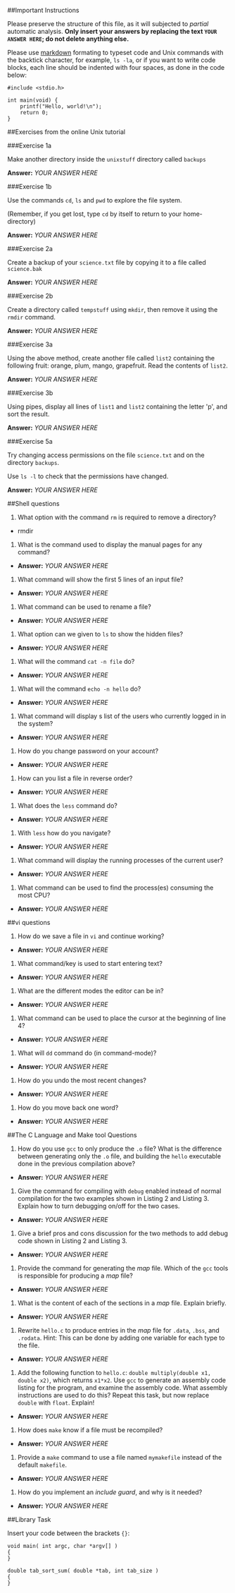 ##Important Instructions

Please preserve the structure of this file, as it will subjected to *partial*
automatic analysis. **Only insert your answers by replacing the text `YOUR ANSWER HERE`; do not delete anything else.** 

Please use [markdown](https://help.github.com/articles/markdown-basics) formating to typeset code and Unix commands with the backtick character, for example, `ls -la`, or if you want to write code blocks, each line should be indented with four spaces, as done in the code below:

    #include <stdio.h>
    
    int main(void) {
    	printf("Hello, world!\n");
    	return 0;
    }


##Exercises from the online Unix tutorial

###Exercise 1a

Make another directory inside the `unixstuff` directory called `backups`

**Answer:** *YOUR ANSWER HERE*

###Exercise 1b

Use the commands `cd`, `ls` and `pwd` to explore the file system.

(Remember, if you get lost, type `cd` by itself to return to your home-directory)

**Answer:** *YOUR ANSWER HERE*

###Exercise 2a

Create a backup of your `science.txt` file by copying it to a file called `science.bak`

**Answer:** *YOUR ANSWER HERE*

###Exercise 2b

Create a directory called `tempstuff` using `mkdir`, then remove it using the `rmdir` command.

**Answer:** *YOUR ANSWER HERE*

###Exercise 3a

Using the above method, create another file called `list2` containing the following fruit: orange, plum, mango, grapefruit. Read the contents of `list2`.

**Answer:** *YOUR ANSWER HERE*

###Exercise 3b

Using pipes, display all lines of `list1` and `list2` containing the letter 'p', and sort the result.

**Answer:** *YOUR ANSWER HERE*

###Exercise 5a

Try changing access permissions on the file `science.txt` and on the directory `backups`.

Use `ls -l` to check that the permissions have changed.

**Answer:** *YOUR ANSWER HERE*

##Shell questions

1. What option with the command `rm` is required to remove a directory?
  - rmdir
1. What is the command used to display the manual pages for any command?
  - **Answer:** *YOUR ANSWER HERE*
1. What command will show the first 5 lines of an input file?
  - **Answer:** *YOUR ANSWER HERE*
1. What command can be used to rename a file?
  - **Answer:** *YOUR ANSWER HERE*
1. What option can we given to `ls` to show the hidden files?
  - **Answer:** *YOUR ANSWER HERE*
1. What will the command `cat -n file` do?
  - **Answer:** *YOUR ANSWER HERE*
1. What will the command `echo -n hello` do?
  - **Answer:** *YOUR ANSWER HERE*
1. What command will display s list of the users who currently logged in in the system?
  - **Answer:** *YOUR ANSWER HERE*
1. How do you change password on your account?
  - **Answer:** *YOUR ANSWER HERE*
1. How can you list a file in reverse order?
  - **Answer:** *YOUR ANSWER HERE*
1. What does the `less` command do?
  - **Answer:** *YOUR ANSWER HERE*
1. With `less` how do you navigate?
  - **Answer:** *YOUR ANSWER HERE*
1. What command will display the running processes of the current user?
  - **Answer:** *YOUR ANSWER HERE*
1. What command can be used to find the process(es) consuming the most CPU?
  - **Answer:** *YOUR ANSWER HERE*

##vi questions
1. How do we save a file in `vi` and continue working?
  - **Answer:** *YOUR ANSWER HERE*
1. What command/key is used to start entering text?
  - **Answer:** *YOUR ANSWER HERE*
1. What are the different modes the editor can be in?
  - **Answer:** *YOUR ANSWER HERE*
1. What command can be used to place the cursor at the beginning of line 4?
  - **Answer:** *YOUR ANSWER HERE*
1. What will `dd` command do (in command-mode)?
  - **Answer:** *YOUR ANSWER HERE*
1. How do you undo the most recent changes?
  - **Answer:** *YOUR ANSWER HERE*
1. How do you move back one word?
  - **Answer:** *YOUR ANSWER HERE*

##The C Language and Make tool Questions

1. How do you use `gcc` to only produce the `.o` file?  What is the difference between generating only the `.o` file, and building the `hello` executable done in the previous compilation above?
  - **Answer:** *YOUR ANSWER HERE*
1. Give the command for compiling with `debug` enabled instead of normal compilation for the two examples shown in Listing 2 and Listing 3. Explain how to turn debugging on/off for the two cases.
  - **Answer:** *YOUR ANSWER HERE*
1. Give a brief pros and cons discussion for the two methods to add debug code shown in Listing 2 and Listing 3.
  - **Answer:** *YOUR ANSWER HERE*
1. Provide the command for generating the *map* file. Which of the `gcc` tools is responsible for producing a *map* file?
  - **Answer:** *YOUR ANSWER HERE*
1. What is the content of each of the sections in a *map* file. Explain briefly.
  - **Answer:** *YOUR ANSWER HERE*
1. Rewrite `hello.c` to produce entries in the *map* file for `.data`, `.bss`, and `.rodata`. Hint: This can be done by adding one variable for each type to the file.
  - **Answer:** *YOUR ANSWER HERE*
1. Add the following function to `hello.c`: `double multiply(double x1, double x2)`, which returns `x1*x2`. Use `gcc` to generate an assembly code listing for the program, and examine the assembly code. What assembly instructions are used to do this? Repeat this task, but now replace `double` with `float`. Explain!
  - **Answer:** *YOUR ANSWER HERE*
1. How does `make` know if a file must be recompiled?
  - **Answer:** *YOUR ANSWER HERE*
1. Provide a `make` command to use a file named `mymakefile` instead of the default `makefile`.
  - **Answer:** *YOUR ANSWER HERE*
1. How do you implement an *include guard*, and why is it needed?
  - **Answer:** *YOUR ANSWER HERE*

##Library Task

Insert your code between the brackets `{}`:

    void main( int argc, char *argv[] )
	{
    }
    
	double tab_sort_sum( double *tab, int tab_size )
	{
	}


